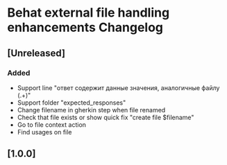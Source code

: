 <!-- Keep a Changelog guide -> https://keepachangelog.com -->

# Behat external file handling enhancements Changelog

## [Unreleased]

### Added
- Support line "ответ содержит данные значения, аналогичные файлу (.+)"
- Support folder "expected_responses"
- Change filename in gherkin step when file renamed
- Check that file exists or show quick fix "create file $filename"
- Go to file context action
- Find usages on file

## [1.0.0]
